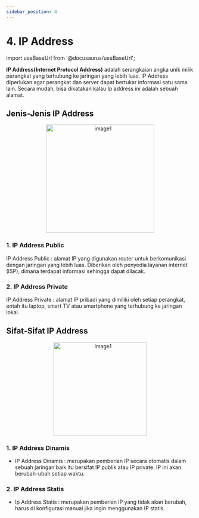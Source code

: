 ```yaml
---
sidebar_position: 4
---
```


# 4. IP Address
import useBaseUrl from '@docusaurus/useBaseUrl';

**IP Address(Internet Protocol Address)** adalah serangkaian angka unik milik perangkat yang terhubung ke jaringan yang lebih luas. IP Address diperlukan agar perangkat dan server dapat bertukar informasi satu sama lain. Secara mudah, bisa dikatakan kalau Ip address ini adalah sebuah alamat.

## Jenis-Jenis IP Address
<center>
    <img alt="image1" src={useBaseUrl('img/docs/image-26.png')} height="290px"/>
</center>

### 1. IP Address Public
IP Address Public  : alamat IP yang digunakan router untuk berkomunikasi dengan jaringan yang lebih luas. Diberikan oleh penyedia layanan internet (ISP), dimana terdapat informasi sehingga dapat dilacak.

### 2. IP Address Private
IP Address Private : alamat IP pribadi yang dimiliki oleh setiap perangkat, entah itu laptop, smart TV atau smartphone yang terhubung ke jaringan lokal.

## Sifat-Sifat IP Address
<center>
    <img alt="image1" src={useBaseUrl('img/docs/image-27.png')} height="250px"/>
</center>

### 1. IP Address Dinamis
- IP Address Dinamis : merupakan pemberian IP secara otomatis dalam sebuah jaringan baik itu bersifat IP publik atau IP private. IP ini akan berubah-ubah setiap waktu.

### 2. IP Address Statis
- Ip Address Statis  : merupakan pemberian IP yang tidak akan berubah, harus di konfigurasi manual jika ingin menggunakan IP statis.
